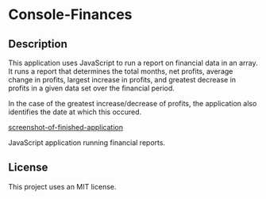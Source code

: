 # Console-Finances

## Description

This application uses JavaScript to run a report on financial data in an array. It runs a report that determines the total months, net profits, average change in profits, largest increase in profits, and greatest decrease in profits in a given data set over the financial period.

In the case of the greatest increase/decrease of profits, the application also identifies the date at which this occured. 

[screenshot-of-finished-application](images\console-finance-img.PNG)

JavaScript application running financial reports.

## License

This project uses an MIT license.
